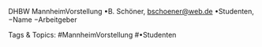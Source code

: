 DHBW MannheimVorstellung
•B. Schöner, bschoener@web.de
•Studenten, 
−Name
−Arbeitgeber

   Tags & Topics:
   #MannheimVorstellung
   #•Studenten